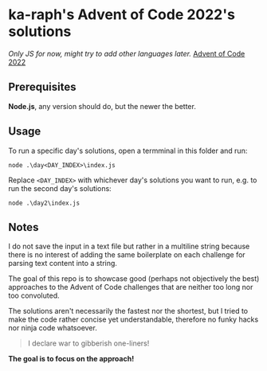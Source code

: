 # ka-raph's Advent of Code 2022's solutions

*Only JS for now, might try to add other languages later.*
[Advent of Code 2022](https://adventofcode.com/2022)


## Prerequisites

**Node.js**, any version should do, but the newer the better.


## Usage

To run a specific day's solutions, open a termminal in this folder and run:

```
node .\day<DAY_INDEX>\index.js
```

Replace `<DAY_INDEX>` with whichever day's solutions you want to run, e.g. to run the second day's solutions:

```
node .\day2\index.js
```


## Notes

I do not save the input in a text file but rather in a multiline string because there is no interest of adding the same boilerplate on each challenge for parsing text content into a string.

The goal of this repo is to showcase good (perhaps not objectively the best) approaches to the Advent of Code challenges that are neither too long nor too convoluted.

The solutions aren't necessarily the fastest nor the shortest, but I tried to make the code rather concise yet understandable, therefore no funky hacks nor ninja code whatsoever.

> I declare war to gibberish one-liners!

**The goal is to focus on the approach!**